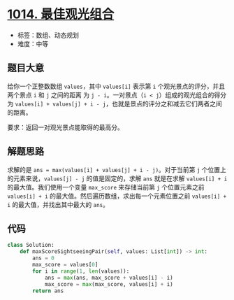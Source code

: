 # [1014. 最佳观光组合](https://leetcode.cn/problems/best-sightseeing-pair/)

- 标签：数组、动态规划
- 难度：中等

## 题目大意

给你一个正整数数组 `values`，其中 `values[i]` 表示第 `i` 个观光景点的评分，并且两个景点 `i` 和 `j` 之间的距离 为 `j - i`。一对景点（`i < j`）组成的观光组合的得分为 `values[i] + values[j] + i - j`，也就是景点的评分之和减去它们两者之间的距离。

要求：返回一对观光景点能取得的最高分。

## 解题思路

求解的是 `ans = max(values[i] + values[j] + i - j)`。对于当前第 `j` 个位置上的元素来说，`values[j] - j` 的值是固定的，求解 `ans` 就是在求解 `values[i] + i` 的最大值。我们使用一个变量 `max_score` 来存储当前第 `j` 个位置元素之前 `values[i] + i` 的最大值。然后遍历数组，求出每一个元素位置之前 `values[i] + i` 的最大值，并找出其中最大的 `ans`。

## 代码

```Python
class Solution:
    def maxScoreSightseeingPair(self, values: List[int]) -> int:
        ans = 0
        max_score = values[0]
        for i in range(1, len(values)):
            ans = max(ans, max_score + values[i] - i)
            max_score = max(max_score, values[i] + i)
        return ans
```
